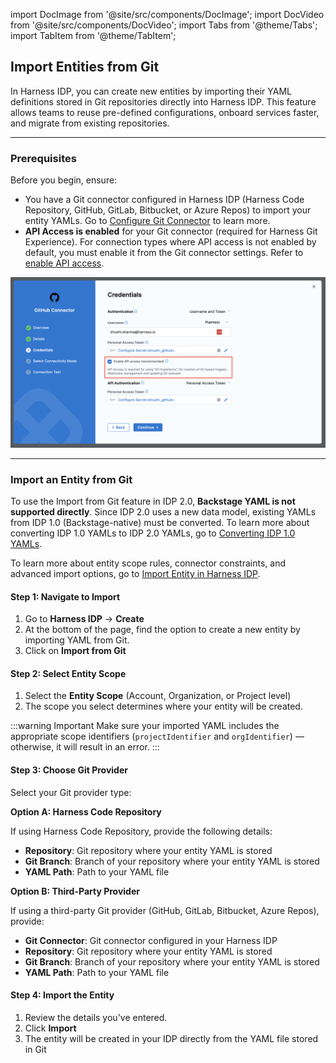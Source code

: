 import DocImage from '@site/src/components/DocImage';
import DocVideo from '@site/src/components/DocVideo';
import Tabs from '@theme/Tabs';
import TabItem from '@theme/TabItem';

## Import Entities from Git

In Harness IDP, you can create new entities by importing their YAML definitions stored in Git repositories directly into Harness IDP. This feature allows teams to reuse pre-defined configurations, onboard services faster, and migrate from existing repositories.

---

### Prerequisites

Before you begin, ensure:
- You have a Git connector configured in Harness IDP (Harness Code Repository, GitHub, GitLab, Bitbucket, or Azure Repos) to import your entity YAMLs. Go to [Configure Git Connector](https://developer.harness.io/docs/platform/connectors/code-repositories/connect-to-code-repo) to learn more. 
- **API Access is enabled** for your Git connector (required for Harness Git Experience). For connection types where API access is not enabled by default, you must enable it from the Git connector settings. Refer to [enable API access](https://developer.harness.io/docs/platform/connectors/code-repositories/ref-source-repo-provider/git-hub-connector-settings-reference#enable-api-access).

![](./static/enable-api-access-copy.png)

---

### Import an Entity from Git

To use the Import from Git feature in IDP 2.0, **Backstage YAML is not supported directly**. Since IDP 2.0 uses a new data model, existing YAMLs from IDP 1.0 (Backstage-native) must be converted. To learn more about converting IDP 1.0 YAMLs to IDP 2.0 YAMLs, go to [Converting IDP 1.0 YAMLs](/docs/internal-developer-portal/catalog/catalog-yaml.md#converting-existing-entity-yamls-idp-20).

To learn more about entity scope rules, connector constraints, and advanced import options, go to [Import Entity in Harness IDP](/docs/internal-developer-portal/catalog/import-entity).

<Tabs>
<TabItem value="Interactive Guide">

<DocVideo src="https://app.tango.us/app/embed/e6bb7067-f9f0-4280-ab71-9571d476936b" title="Import a Workflow from Git using a YAML" />

</TabItem>
<TabItem value="Step-by-Step">

#### Step 1: Navigate to Import

1. Go to **Harness IDP** → **Create**
2. At the bottom of the page, find the option to create a new entity by importing YAML from Git. 
3. Click on **Import from Git**

#### Step 2: Select Entity Scope

1. Select the **Entity Scope** (Account, Organization, or Project level)
2. The scope you select determines where your entity will be created. 

:::warning Important
Make sure your imported YAML includes the appropriate scope identifiers (`projectIdentifier` and `orgIdentifier`) — otherwise, it will result in an error.
:::

#### Step 3: Choose Git Provider

Select your Git provider type:

**Option A: Harness Code Repository**

If using Harness Code Repository, provide the following details:
- **Repository**: Git repository where your entity YAML is stored
- **Git Branch**: Branch of your repository where your entity YAML is stored
- **YAML Path**: Path to your YAML file

**Option B: Third-Party Provider**

If using a third-party Git provider (GitHub, GitLab, Bitbucket, Azure Repos), provide:
- **Git Connector**: Git connector configured in your Harness IDP
- **Repository**: Git repository where your entity YAML is stored
- **Git Branch**: Branch of your repository where your entity YAML is stored
- **YAML Path**: Path to your YAML file

#### Step 4: Import the Entity

1. Review the details you've entered.
2. Click **Import**
3. The entity will be created in your IDP directly from the YAML file stored in Git

</TabItem>
</Tabs>






